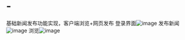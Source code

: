 # -
基础新闻发布功能实现，客户端浏览+网页发布
登录界面![image](https://user-images.githubusercontent.com/82372030/167761134-a5ddfd91-899f-43a1-8042-6172bb6ebcf0.png)
发布新闻![image](https://user-images.githubusercontent.com/82372030/167761290-002a19fc-15fd-4fc5-b719-4bc0626d1c0f.png)
浏览![image](https://user-images.githubusercontent.com/82372030/167761429-99d84bf9-2d1a-4970-b675-af432ef34e24.png)
